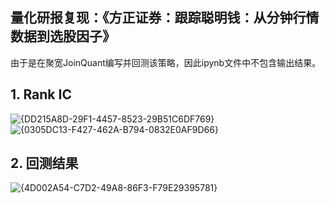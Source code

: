 ## 量化研报复现：《方正证券：跟踪聪明钱：从分钟行情数据到选股因子》
由于是在聚宽JoinQuant编写并回测该策略，因此ipynb文件中不包含输出结果。
## 1. Rank IC
![{DD215A8D-29F1-4457-8523-29B51C6DF769}](https://github.com/user-attachments/assets/552016a4-df1e-4055-b3cb-c39ff8f84b33)
![{0305DC13-F427-462A-B794-0832E0AF9D66}](https://github.com/user-attachments/assets/7e8b9fed-d5e8-40b2-81bc-c026711b987c)
## 2. 回测结果
![{4D002A54-C7D2-49A8-86F3-F79E29395781}](https://github.com/user-attachments/assets/8c79c646-6de3-4c9d-98a6-68c9d28246ca)
